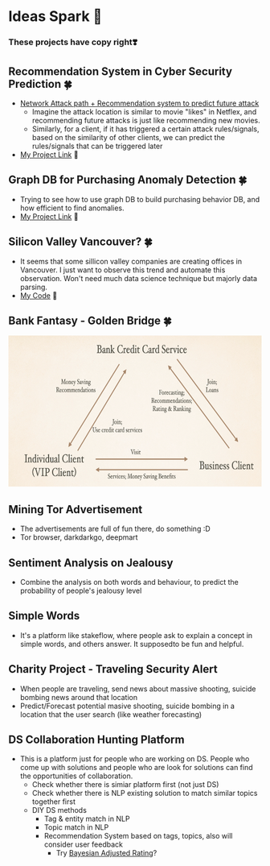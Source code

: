 # Ideas Spark 🌟

### These projects have copy right❣️


## Recommendation System in Cyber Security Prediction 🍀
* [Network Attack path + Recommendation system to predict future attack][1]
  * Imagine the attack location is similar to movie "likes" in Netflex, and recommending future attacks is just like recommending new movies.
  * Similarly, for a client, if it has triggered a certain attack rules/signals, based on the similarity of other clients, we can predict the rules/signals that can be triggered later
* [My Project Link][2] 💖

## Graph DB for Purchasing Anomaly Detection 🍀
* Trying to see how to use graph DB to build purchasing behavior DB, and how efficient to find anomalies.
* [My Project Link][3] 💖

## Silicon Valley Vancouver? 🍀
* It seems that some sillicon valley companies are creating offices in Vancouver. I just want to observe this trend and automate this observation. Won't need much data science technique but majorly data parsing.
* [My Code][4] 💖
  
## Bank Fantasy - Golden Bridge 🍀
<p align="center">
<img src="https://github.com/hanhanwu/Hanhan_Break_the_Limits/blob/master/Bank_Fantasy/Golden_Bridge/imgs/golden_triangle.png" width="600" height="300" />
</p>

## Mining Tor Advertisement
* The advertisements are full of fun there, do something :D
* Tor browser, darkdarkgo, deepmart

## Sentiment Analysis on Jealousy
* Combine the analysis on both words and behaviour, to predict the probability of people's jealousy level

## Simple Words
* It's a platform like stakeflow, where people ask to explain a concept in simple words, and others answer. It supposedto be fun and helpful.
  
## Charity Project - Traveling Security Alert
  * When people are traveling, send news about massive shooting, suicide bombing news around that location
  * Predict/Forecast potential masive shooting, suicide bombing in a location that the user search (like weather forecasting)
  
## DS Collaboration Hunting Platform
* This is a platform just for people who are working on DS. People who come up with solutions and people who are look for solutions can find the opportunities of collaboration.
  * Check whether there is simiar platform first (not just DS)
  * Check whether there is NLP existing solution to match similar topics together first
  * DIY DS methods
    * Tag & entity match in NLP
    * Topic match in NLP
    * Recommendation System based on tags, topics, also will consider user feedback
      * Try [Bayesian Adjusted Rating][5]?


[1]:https://arxiv.org/pdf/1804.10276.pdf
[2]:https://github.com/hanhanwu/Hanhan_Break_the_Limits/tree/master/attack_signals_recommendation_system
[3]:https://github.com/hanhanwu/Hanhan_Data_Science_Practice/tree/master/Graph_Database/purchase_anomaly
[4]:https://github.com/hanhanwu/Hanhan_Break_the_Limits/blob/master/Ideas_Spark/track_siliconvalley_vancouver_trend.ipynb
[5]:https://www.analyticsvidhya.com/blog/2019/07/introduction-online-rating-systems-bayesian-adjusted-rating/?utm_source=feedburner&utm_medium=email&utm_campaign=Feed%3A+AnalyticsVidhya+%28Analytics+Vidhya%29
